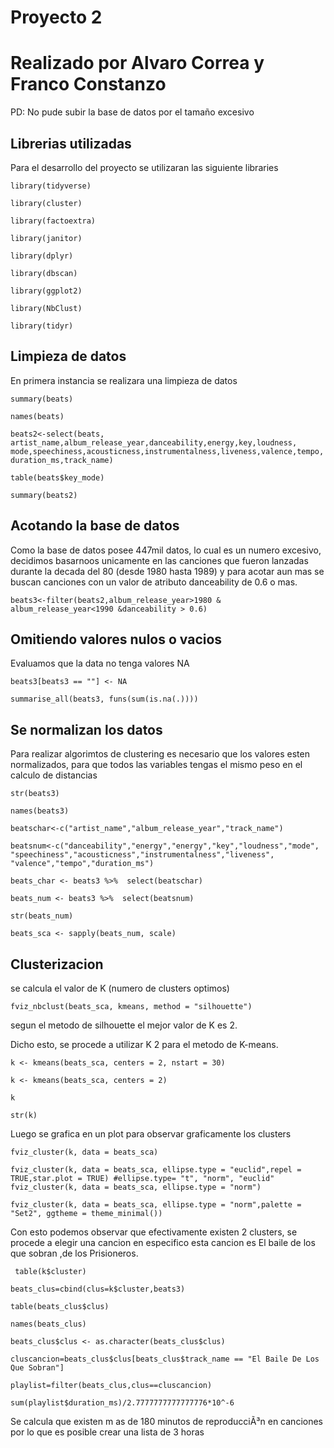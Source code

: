 # **Proyecto 2**
# Realizado por Alvaro Correa y Franco Constanzo
PD: No pude subir la base de datos por el tamaño excesivo

## Librerias utilizadas
Para el desarrollo del proyecto se utilizaran las siguiente libraries

`library(tidyverse)`

`library(cluster)` 

`library(factoextra)`

`library(janitor)`

`library(dplyr)` 

`library(dbscan)` 

`library(ggplot2)`

`library(NbClust)` 

`library(tidyr)` 

## Limpieza de datos
En primera instancia se realizara una limpieza de datos

`summary(beats)`

`names(beats)`

`beats2<-select(beats, artist_name,album_release_year,danceability,energy,key,loudness,
               mode,speechiness,acousticness,instrumentalness,liveness,valence,tempo,
               duration_ms,track_name)` 
               
`table(beats$key_mode)`

`summary(beats2)`

## Acotando la base de datos

Como la base de datos posee 447mil datos, lo cual es un numero excesivo, decidimos basarnoos unicamente en las canciones que fueron
lanzadas durante la decada del 80 (desde 1980 hasta 1989) y para acotar aun mas se buscan canciones con un valor de atributo danceability
de 0.6 o mas.

`beats3<-filter(beats2,album_release_year>1980 & album_release_year<1990
               &danceability > 0.6)`
               
## Omitiendo valores nulos o vacios

Evaluamos que la data no tenga valores NA

`beats3[beats3 == ""] <- NA `

`summarise_all(beats3, funs(sum(is.na(.))))`

## Se normalizan los datos

Para realizar algorimtos de clustering es necesario que los valores esten
normalizados, para que todos las variables tengas el mismo peso en el calculo
de distancias

`str(beats3)`

`names(beats3)`

`beatschar<-c("artist_name","album_release_year","track_name")`

`beatsnum<-c("danceability","energy","energy","key","loudness","mode",
            "speechiness","acousticness","instrumentalness","liveness",
            "valence","tempo","duration_ms")`
            

`beats_char <- beats3 %>% 
  select(beatschar)`
  
`beats_num <- beats3 %>% 
  select(beatsnum)`
  
`str(beats_num)`

`beats_sca <- sapply(beats_num, scale)`

## Clusterizacion

se calcula el valor de K (numero de clusters optimos)

`fviz_nbclust(beats_sca, kmeans, method = "silhouette")`

segun el metodo de silhouette el mejor valor de K es 2.

Dicho esto, se procede a utilizar K 2 para el metodo de K-means.


`k <- kmeans(beats_sca, centers = 2, nstart = 30)`

`k <- kmeans(beats_sca, centers = 2)`

`k`

`str(k)`



Luego se grafica en un plot para observar graficamente los clusters


`fviz_cluster(k, data = beats_sca)`

`fviz_cluster(k, data = beats_sca, ellipse.type = "euclid",repel = TRUE,star.plot = TRUE) #ellipse.type= "t", "norm", "euclid"
fviz_cluster(k, data = beats_sca, ellipse.type = "norm")`

`fviz_cluster(k, data = beats_sca, ellipse.type = "norm",palette = "Set2", ggtheme = theme_minimal())`


Con esto podemos observar que efectivamente existen 2 clusters, se procede a elegir una cancion en especifico
esta cancion es El baile de los que sobran ,de los Prisioneros.


` table(k$cluster)`

`beats_clus=cbind(clus=k$cluster,beats3)`

`table(beats_clus$clus)`


`names(beats_clus)`

`beats_clus$clus <- as.character(beats_clus$clus)`

`cluscancion=beats_clus$clus[beats_clus$track_name == "El Baile De Los Que Sobran"]`

`playlist=filter(beats_clus,clus==cluscancion)`

`sum(playlist$duration_ms)/2.7777777777777776*10^-6 `


 Se calcula que existen m as de 180 minutos de reproducciÃ³n en canciones por lo
que es posible crear una lista de 3 horas

